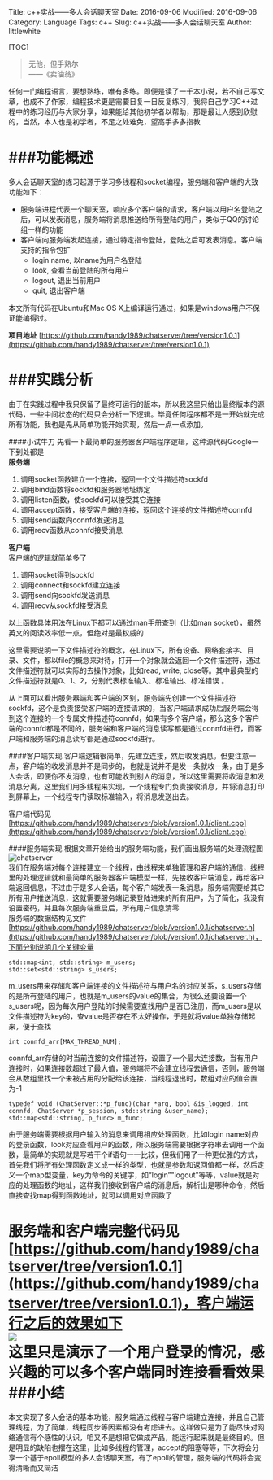 Title: c++实战——多人会话聊天室
Date: 2016-09-06
Modified: 2016-09-06
Category: Language
Tags: c++
Slug: c++实战——多人会话聊天室
Author: littlewhite

[TOC]

>无他，但手熟尔  
 ——《卖油翁》

任何一门编程语言，要想熟练，唯有多练。即便是读了一千本小说，若不自己写文章，也成不了作家，编程技术更是需要日复一日反复练习，我将自己学习C++过程中的练习经历与大家分享，如果能给其他初学者以帮助，那是最让人感到欣慰的，当然，本人也是初学者，不足之处难免，望高手多多指教   

###功能概述
===
多人会话聊天室的练习起源于学习多线程和socket编程，服务端和客户端的大致功能如下：  

* 服务端进程代表一个聊天室，响应多个客户端的请求，客户端以用户名登陆之后，可以发表消息，服务端将消息推送给所有登陆的用户，类似于QQ的讨论组一样的功能
* 客户端向服务端发起连接，通过特定指令登陆，登陆之后可发表消息。客户端支持的指令包扩
	* login name, 以name为用户名登陆
	* look, 查看当前登陆的所有用户
	* logout, 退出当前用户
	* quit, 退出客户端  

本文所有代码在Ubuntu和Mac OS X上编译运行通过，如果是windows用户不保证能编得过。  
  
**项目地址**
[https://github.com/handy1989/chatserver/tree/version1.0.1](https://github.com/handy1989/chatserver/tree/version1.0.1)

###实践分析
===
由于在实践过程中我只保留了最终可运行的版本，所以我这里只给出最终版本的源代码，一些中间状态的代码只会分析一下逻辑。毕竟任何程序都不是一开始就完成所有功能，我也是先从简单功能开始实现，然后一点一点添加。

####小试牛刀
先看一下最简单的服务器客户端程序逻辑，这种源代码Google一下到处都是  
**服务端**  
1. 调用socket函数建立一个连接，返回一个文件描述符sockfd   
2. 调用bind函数将sockfd和服务器地址绑定  
3. 调用listen函数，使sockfd可以接受其它连接  
4. 调用accept函数，接受客户端的连接，返回这个连接的文件描述符connfd  
5. 调用send函数向connfd发送消息  
6. 调用recv函数从connfd接受消息  

**客户端**  
客户端的逻辑就简单多了  
1. 调用socket得到sockfd  
2. 调用connect和sockfd建立连接  
3. 调用send向sockfd发送消息  
4. 调用recv从sockfd接受消息  

以上函数具体用法在Linux下都可以通过man手册查到（比如man socket），虽然英文的阅读效率低一点，但绝对是最权威的  

这里需要说明一下文件描述符的概念，在Linux下，所有设备、网络套接字、目录、文件，都以file的概念来对待，打开一个对象就会返回一个文件描述符，通过文件描述符就可以实际的去操作对象，比如read, write, close等。其中最典型的文件描述符就是0、1、2，分别代表标准输入、标准输出、标准错误 。  

从上面可以看出服务器端和客户端的区别，服务端先创建一个文件描述符sockfd，这个是负责接受客户端的连接请求的，当客户端请求成功后服务端会得到这个连接的一个专属文件描述符connfd，如果有多个客户端，那么这多个客户端的connfd都是不同的，服务端和客户端的消息读写都是通过connfd进行，而客户端和服务端的消息读写都是通过sockfd进行。

####客户端实现
客户端逻辑很简单，先建立连接，然后收发消息。但要注意一点，客户端的收发消息并不是同步的，也就是说并不是发一条就收一条，由于是多人会话，即便你不发消息，也有可能收到别人的消息，所以这里需要将收消息和发消息分离，这里我们用多线程来实现，一个线程专门负责接收消息，并将消息打印到屏幕上，一个线程专门读取标准输入，将消息发送出去。 

客户端代码见[https://github.com/handy1989/chatserver/blob/version1.0.1/client.cpp](https://github.com/handy1989/chatserver/blob/version1.0.1/client.cpp)

####服务端实现
根据文章开始给出的服务端功能，我们画出服务端的处理流程图  
![chatserver](http://littlewhite.us/pic/chatserver.jpg)   
我们在服务端对每个连接建立一个线程，由线程来单独管理和客户端的通信，线程里的处理逻辑就和最简单的服务器客户端模型一样，先接收客户端消息，再给客户端返回信息，不过由于是多人会话，每个客户端发表一条消息，服务端需要给其它所有用户推送消息，这就需要服务端记录登陆进来的所有用户，为了简化，我没有设置密码，并且每次服务端重启后，所有用户信息清零  
服务端的数据结构见文件[https://github.com/handy1989/chatserver/blob/version1.0.1/chatserver.h](https://github.com/handy1989/chatserver/blob/version1.0.1/chatserver.h)，下面分别说明几个关键变量  

	std::map<int, std::string> m_users;
	std::set<std::string> s_users;
	
m_users用来存储和客户端连接的文件描述符与用户名的对应关系，s_users存储的是所有登陆的用户，也就是m_users的value的集合，为很么还要设置一个s_users呢，因为每次用户登陆的时候需要查找用户是否已注册，而m_users是以文件描述符为key的，查value是否存在不太好操作，于是就将value单独存储起来，便于查找  

	int connfd_arr[MAX_THREAD_NUM];
	
connfd_arr存储的时当前连接的文件描述符，设置了一个最大连接数，当有用户连接时，如果连接数超过了最大值，服务端将不会建立线程去通信，否则，服务端会从数组里找一个未被占用的分配给该连接，当线程退出时，数组对应的值会置为-1

	typedef void (ChatServer::*p_func)(char *arg, bool &is_logged, int connfd, ChatServer *p_session, std::string &user_name);
	std::map<std::string, p_func> m_func;
	
由于服务端需要根据用户输入的消息来调用相应处理函数，比如login name对应的登录函数，look对应查看用户的函数，所以服务端需要根据字符串去调用一个函数，最简单的实现就是写若干个if语句一一比较，但我们用了一种更优雅的方式，首先我们将所有处理函数定义成一样的类型，也就是参数和返回值都一样，然后定义一个map型变量，key为命令的关键字，如“login”"logout"等等，value就是对应的处理函数的地址，这样我们接收到客户端的消息后，解析出是哪种命令，然后直接查找map得到函数地址，就可以调用对应函数了

服务端和客户端完整代码见[https://github.com/handy1989/chatserver/tree/version1.0.1](https://github.com/handy1989/chatserver/tree/version1.0.1)，客户端运行之后的效果如下  
![](http://littlewhite.us/pic/client.jpg)  
这里只是演示了一个用户登录的情况，感兴趣的可以多个客户端同时连接看看效果  
###小结
===
本文实现了多人会话的基本功能，服务端通过线程与客户端建立连接，并且自己管理线程，为了简单，线程同步等因素都没有考虑进去。这样做只是为了能尽快对网络通信有个感性的认识，咱又不是想把它做成产品，能运行起来就是最终目的。但是明显的缺陷也摆在这里，比如多线程的管理，accept的阻塞等等，下次将会分享一个基于epoll模型的多人会话聊天室，有了epoll的管理，服务端的代码将会变得清晰而又简洁

